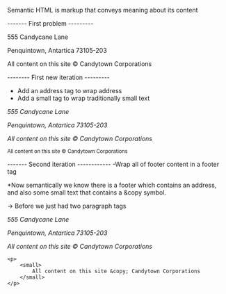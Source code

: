 Semantic HTML is markup that conveys meaning about its content

------- First problem ---------
<p>555 Candycane Lane</p>
<p>Penquintown, Antartica 73105-203</p>
<p>All content on this site &copy; Candytown Corporations</p>

-------- First new iteration ---------
- Add an address tag to wrap address
- Add a small tag to wrap traditionally small text
  
<address>
    <p>555 Candycane Lane</p>
    <p>Penquintown, Antartica 73105-203</p>
    <p>All content on this site &copy; Candytown Corporations</p>
</address>

<p>
    <small>
        All content on this site &copy; Candytown Corporations
    </small>
</p>

------- Second iteration ------------
-Wrap all of footer content in a footer tag

*Now semantically we know there is a footer which contains an address, and also some small text that contains a &copy symbol.

-> Before we just had two paragraph tags

<footer>
    <address>
        <p>555 Candycane Lane</p>
        <p>Penquintown, Antartica 73105-203</p>
        <p>All content on this site &copy; Candytown Corporations</p>
    </address>

    <p>
        <small>
            All content on this site &copy; Candytown Corporations
        </small>
    </p>
</footer>